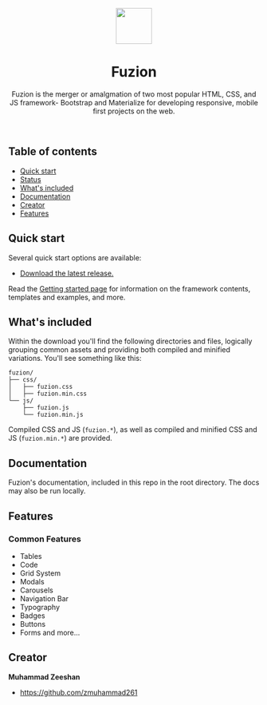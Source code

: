 <p align="center">
	<a href="#">
    <img src="https://raw.githubusercontent.com/zmuhammad261/Fuzion/master/images/fuzion150.png?token=AIk4nFFYcApYfQi8D-pb_THfOtR0enl2ks5Y3NQ1wA%3D%3D" width=72 height=72>
  </a>
</p>

<h1 align="center">Fuzion</h1>
<p align="center">Fuzion is the merger or amalgmation of two most popular HTML, CSS, and JS framework- Bootstrap and Materialize for developing responsive, mobile first projects on the web.</p>
<br>

## Table of contents

- [Quick start](#quick-start)
- [Status](#status)
- [What's included](#whats-included)
- [Documentation](#documentation)
- [Creator](#creator)
- [Features](#features)

## Quick start

Several quick start options are available:

- [Download the latest release.](#)

Read the [Getting started page](#) for information on the framework contents, templates and examples, and more.
## What's included

Within the download you'll find the following directories and files, logically grouping common assets and providing both compiled and minified variations. You'll see something like this:

```
fuzion/
├── css/
│   ├── fuzion.css
│   ├── fuzion.min.css
└── js/
    ├── fuzion.js
    └── fuzion.min.js
```

Compiled CSS and JS (`fuzion.*`), as well as compiled and minified CSS and JS (`fuzion.min.*`) are provided.

## Documentation

Fuzion's documentation, included in this repo in the root directory. The docs may also be run locally.

## Features
 
<h3>Common Features</h3>

- Tables
- Code
- Grid System
- Modals
- Carousels
- Navigation Bar
- Typography
- Badges
- Buttons
- Forms and more...

## Creator

**Muhammad Zeeshan**

- <https://github.com/zmuhammad261>






